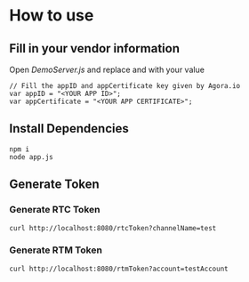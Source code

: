 # How to use
## Fill in your vendor information
Open *DemoServer.js* and replace <YOUR APP ID> and <YOUR APP CERTIFICATE> with your value
```
// Fill the appID and appCertificate key given by Agora.io
var appID = "<YOUR APP ID>";
var appCertificate = "<YOUR APP CERTIFICATE>";
```

## Install Dependencies

```shell
npm i
node app.js
```

## Generate Token
### Generate RTC Token
```shell
curl http://localhost:8080/rtcToken?channelName=test
```

### Generate RTM Token
```shell
curl http://localhost:8080/rtmToken?account=testAccount
````
